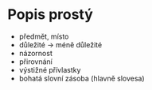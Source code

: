 # Popis prostý
- předmět, místo
- důležité -> méně důležité
- názornost 
- přirovnání
- výstižné přívlastky
- bohatá slovní zásoba (hlavně slovesa)